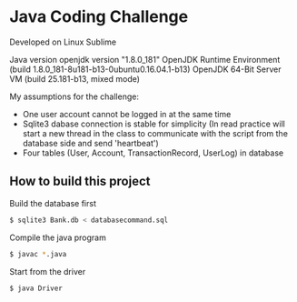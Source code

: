 # Java Coding Challenge

Developed on Linux Sublime

Java version
openjdk version "1.8.0_181"
OpenJDK Runtime Environment (build 1.8.0_181-8u181-b13-0ubuntu0.16.04.1-b13)
OpenJDK 64-Bit Server VM (build 25.181-b13, mixed mode)

My assumptions for the challenge:  
  - One user account cannot be logged in at the same time
  - Sqlite3 dabase connection is stable for simplicity (In read practice will start a new thread in the class to communicate with the script from the database side and send 'heartbeat')
  - Four tables (User, Account, TransactionRecord, UserLog) in database

## How to build this project

Build the database first
```sh
$ sqlite3 Bank.db < databasecommand.sql
```
Compile the java program
```sh
$ javac *.java
```
Start from the driver
```sh
$ java Driver
```
